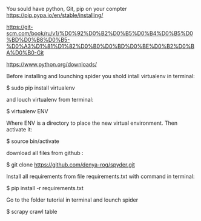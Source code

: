 You sould have python, Git, pip on your compter
https://pip.pypa.io/en/stable/installing/

https://git-scm.com/book/ru/v1/%D0%92%D0%B2%D0%B5%D0%B4%D0%B5%D0%BD%D0%B8%D0%B5-%D0%A3%D1%81%D1%82%D0%B0%D0%BD%D0%BE%D0%B2%D0%BA%D0%B0-Git

https://www.python.org/downloads/

Before installing and lounching spider you shold intall virtualenv in terminal:

$ sudo pip install virtualenv

and louch virtualenv  from terminal:

$ virtualenv ENV

Where ENV is a directory to place the new virtual environment.
Then activate it:

$ source bin/activate

download all files from github :

$ git clone https://github.com/denya-rog/spyder.git

Install all requirements from file requirements.txt with command in terminal:

$ pip install -r requirements.txt

Go to the folder tutorial in terminal and lounch spider 

$ scrapy crawl table










